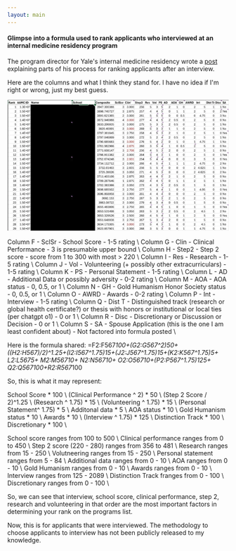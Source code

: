 ```yaml
---
layout: main
---
```


#### Glimpse into a formula used to rank applicants who interviewed at an internal medicine residency program

The program director for Yale's internal medicine residency wrote a [post](https://medicine.yale.edu/news-article/recruitment-is-everything/) explaining parts of his process for ranking applicants after an interview. 

Here are the columns and what I think they stand for. I have no idea if I'm right or wrong, just my best guess. 

![<img src="rank-snippet-yale.png" width="50"/>](/posts_code/rank-snippet-yale.png)

Column F - SclSr - School Score - 1-5 rating  \\
Column G - Clin - Clinical Performance - 3 is presumable upper bound \\
Column H - Step2 - Step 2 score - score from 1 to 300 with most > 220 \\
Column I - Res - Research - 1-5 rating \\
Column J - Vol - Volunteering (+ possibly other extracurriculars) - 1-5 rating \\
Column K - PS - Personal Statement - 1-5 rating \\ 
Column L - AD - Additional Data or possibly adversity - 0-2 rating \\
Column M - AOA - AOA status - 0, 0.5, or 1 \\
Column N - GH - Gold Humanism Honor Society status - 0, 0.5, or 1 \\
Column O - AWRD - Awards - 0-2 rating \\
Column P - Int - Interview - 1-5 rating \\
Column Q - Dist T - Distinguished track (research or global health certificate?) or thesis with honors or institutional or local ties (per chatgpt o1) - 0 or 1 \\
Column R - Disc - Discretionary or Discussion or Decision - 0 or 1 \\
Column S - SA - Spouse Application (this is the one I am least confident about) - Not factored into formula posted \\

Here is the formula shared: 
	=F2:F567*100+(G2:G567^2)*50+((H2:H567)/2)^1.25+(I2:I567^1.75)*15+(J2:J567^1.75)*15+(K2:K567^1.75)*5+ L2:L567*5+ M2:M567*10+ N2:N567*10+ O2:O567*10+(P2:P567^1.75)*125+ Q2:Q567*100+R2:R567*100

So, this is what it may represent: 

School Score * 100 \\
(Clinical Performance ^ 2) * 50 \\
(Step 2 Score / 2)^1.25 \\
(Research ^ 1.75) * 15 \\
(Volunteering ^ 1.75) * 15 \\
(Personal Statement^ 1.75) * 5 \\
Additonal data * 5 \\
AOA status * 10 \\
Gold Humanism status * 10 \\
Awards * 10 \\
(Interview ^ 1.75) * 125 \\
Distinction Track * 100 \\
Discretionary * 100 \\

School score ranges from 100 to 500  \\
Clinical performance ranges from 0 to 450 \\
Step 2 score (220 - 280) ranges from 356 to 481 \\
Research ranges from 15 - 250 \\
Volutneering ranges from 15 - 250 \\
Personal statement ranges from 5 - 84 \\
Additional data ranges from 0 - 10 \\
AOA ranges from 0 - 10 \\
Gold Humanism ranges from 0 - 10 \\
Awards ranges from 0 - 10 \\
Interview ranges from 125 - 2089 \\
Distinction Track franges from 0 - 100 \\
Discretionary ranges from 0 - 100 \\

So, we can see that interview, school score, clinical performance, step 2, research and volunteering in that order are the most important factors in determining your rank on the programs list. 


Now, this is for applicants that were interviewed. The methodology to choose applicants to interview has not been publicly released to my knowledge. 


